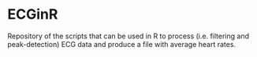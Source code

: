 # ECGinR
Repository of the scripts that can be used in R to process (i.e. filtering and peak-detection) ECG data and produce a file with average heart rates.
